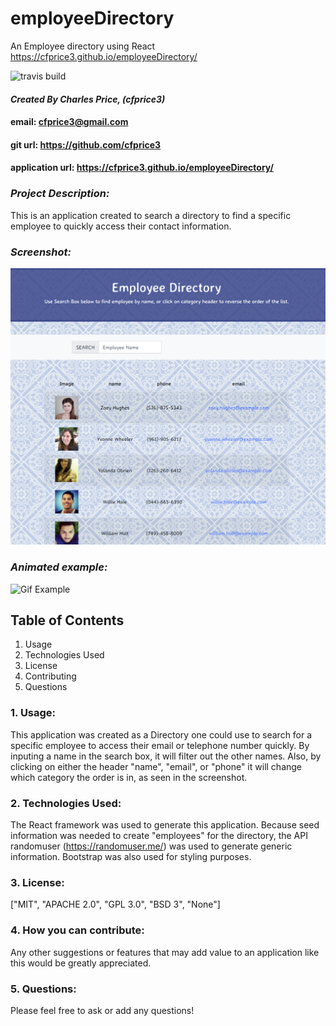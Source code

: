 # **employeeDirectory**
An Employee directory using React
https://cfprice3.github.io/employeeDirectory/



![travis build](https://travis-ci.com/cfprice3/FitnessTracker?branch=master)


#### *Created By Charles Price, (cfprice3)*
#### email: cfprice3@gmail.com
#### git url: https://github.com/cfprice3
#### application url: https://cfprice3.github.io/employeeDirectory/


### *Project Description:*
This is an application created to search a directory to find a specific employee to quickly access their contact information.

### *Screenshot:*
![ScreenShot](public/assets/screenshot.png)

### *Animated example:*
![Gif Example](public/assets/gif.gif)


 ## **Table of Contents**
 1. Usage
 2. Technologies Used
 3. License
 4. Contributing
 5. Questions



### **1. Usage:**
This application was created as a Directory one could use to search for a specific employee to access their email or telephone number quickly.  By inputing a name in the search box, it will filter out the other names.  Also, by clicking on either the header "name", "email", or "phone" it will change which category the order is in, as seen in the screenshot.


### **2. Technologies Used:**
The React framework was used to generate this application.  Because seed information was needed to create "employees" for the directory, the API randomuser (https://randomuser.me/) was used to generate generic information.  Bootstrap was also used for styling purposes.


### **3. License:**
["MIT", "APACHE 2.0", "GPL 3.0", "BSD 3", "None"]


### **4. How you can contribute:**
Any other suggestions or features that may add value to an application like this would be greatly appreciated.  



### **5. Questions:**
Please feel free to ask or add any questions!